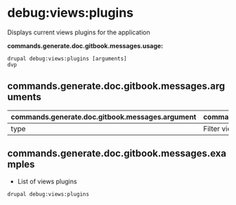 # debug:views:plugins
Displays current views plugins for the application

**commands.generate.doc.gitbook.messages.usage:**
```
drupal debug:views:plugins [arguments]
dvp
```

## commands.generate.doc.gitbook.messages.arguments
commands.generate.doc.gitbook.messages.argument | commands.generate.doc.gitbook.messages.details
---------|-------------
type | Filter views plugins by type

## commands.generate.doc.gitbook.messages.examples
* List of views plugins
```
drupal debug:views:plugins
```
